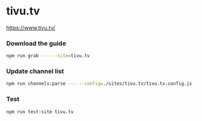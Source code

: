 # tivu.tv

https://www.tivu.tv/

### Download the guide

```sh
npm run grab --- --site=tivu.tv
```

### Update channel list

```sh
npm run channels:parse --- --config=./sites/tivu.tv/tivu.tv.config.js --output=./sites/tivu.tv/tivu.tv.channels.xml
```

### Test

```sh
npm run test:site tivu.tv
```
